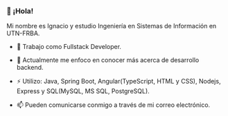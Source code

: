 ### 👋 ¡Hola! 
Mi nombre es Ignacio y estudio Ingeniería en Sistemas de Información en UTN-FRBA.

- :necktie: Trabajo como Fullstack Developer.

- 🌱 Actualmente me enfoco en conocer más acerca de desarrollo backend.

- :zap: Utilizo: Java, Spring Boot, Angular(TypeScript, HTML y CSS), Nodejs, Express y SQL(MySQL, MS SQL, PostgreSQL).

- 📫 Pueden comunicarse conmigo a través de mi correo electrónico.
